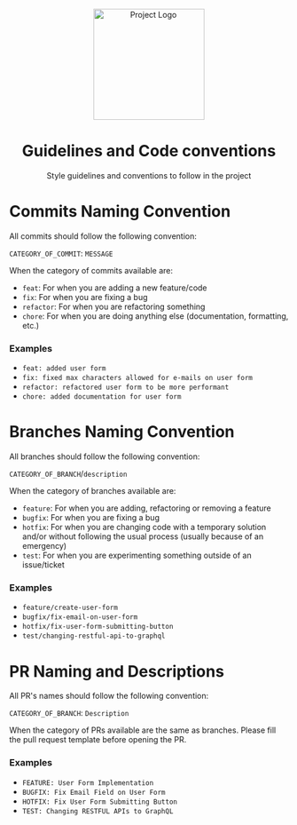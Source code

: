 <div id="top"></div>

<br />
<div align="center">
  <img src="https://i.imgur.com/42m4MaA.png" alt="Project Logo" height="200">
  <h1 align="center">Guidelines and Code conventions</h1>
  <p align="center">
    Style guidelines and conventions to follow in the project
  </p>
</div>

# Commits Naming Convention
All commits should follow the following convention:

`CATEGORY_OF_COMMIT`: `MESSAGE`

When the category of commits available are:
* `feat`: For when you are adding a new feature/code
* `fix`: For when you are fixing a bug
* `refactor`: For when you are refactoring something
* `chore`: For when you are doing anything else (documentation, formatting, etc.)

### Examples
* `feat: added user form`
* `fix: fixed max characters allowed for e-mails on user form`
* `refactor: refactored user form to be more performant`
* `chore: added documentation for user form`

# Branches Naming Convention
All branches should follow the following convention:

`CATEGORY_OF_BRANCH`/`description`

When the category of branches available are:
* `feature`: For when you are adding, refactoring or removing a feature
* `bugfix`: For when you are fixing a bug
* `hotfix`: For when you are changing code with a temporary solution and/or without following the usual process (usually because of an emergency)
* `test`: For when you are experimenting something outside of an issue/ticket

### Examples
* `feature/create-user-form`
* `bugfix/fix-email-on-user-form`
* `hotfix/fix-user-form-submitting-button`
* `test/changing-restful-api-to-graphql`

# PR Naming and Descriptions
All PR's names should follow the following convention:

`CATEGORY_OF_BRANCH`: `Description`

When the category of PRs available are the same as branches. Please fill the pull request template before opening the PR.

### Examples
* `FEATURE: User Form Implementation`
* `BUGFIX: Fix Email Field on User Form`
* `HOTFIX: Fix User Form Submitting Button`
* `TEST: Changing RESTFUL APIs to GraphQL`
